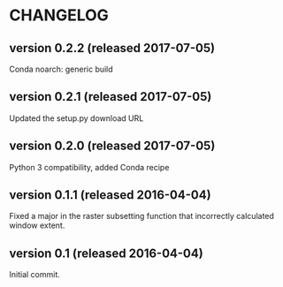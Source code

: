 # CHANGELOG

## version 0.2.2 (released 2017-07-05)
Conda noarch: generic build

## version 0.2.1 (released 2017-07-05)
Updated the setup.py download URL

## version 0.2.0 (released 2017-07-05)
Python 3 compatibility, added Conda recipe

## version 0.1.1 (released 2016-04-04)
Fixed a major in the raster subsetting function that incorrectly calculated window extent.

## version 0.1 (released 2016-04-04)
Initial commit.
